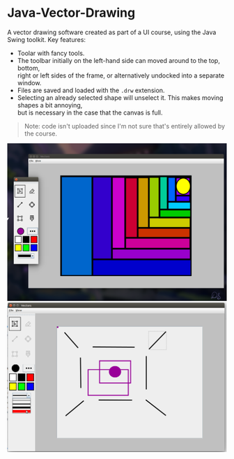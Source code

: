 # Java-Vector-Drawing
A vector drawing software created as part of a UI course, using the Java Swing toolkit. Key features:
- Toolar with fancy tools.
- The toolbar initially on the left-hand side can moved around to the top, bottom, <br> right or left sides of the frame, or alternatively undocked into a separate window.
- Files are saved and loaded with the `.drw` extension.
- Selecting an already selected shape will unselect it. This makes moving shapes a bit annoying, <br> but is necessary in the case that the canvas is full.

> Note: code isn't uploaded since I'm not sure that's entirely allowed by the course.

![Mosiac drawing with undocked toolbar](images/mosaic-undocked.png)
![Mosiac drawing with undocked toolbar](images/select.png)

